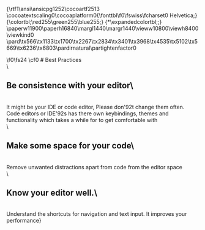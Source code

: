{\rtf1\ansi\ansicpg1252\cocoartf2513
\cocoatextscaling0\cocoaplatform0{\fonttbl\f0\fswiss\fcharset0 Helvetica;}
{\colortbl;\red255\green255\blue255;}
{\*\expandedcolortbl;;}
\paperw11900\paperh16840\margl1440\margr1440\vieww10800\viewh8400\viewkind0
\pard\tx566\tx1133\tx1700\tx2267\tx2834\tx3401\tx3968\tx4535\tx5102\tx5669\tx6236\tx6803\pardirnatural\partightenfactor0

\f0\fs24 \cf0 # Best Practices \
\
## Be consistence with your editor\
\
It might be your IDE or code editor, Please don\'92t change them often. Code editors or IDE\'92s has there own keybindings, themes and functionality which takes a while for to get comfortable with\
\
## Make some space for your code\
\
Remove unwanted distractions apart from code from the editor space\
\
## Know your editor well.\
\
Understand the shortcuts for navigation and text input. It improves your performance}